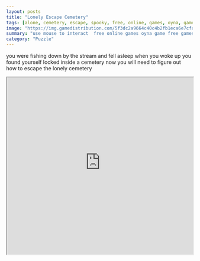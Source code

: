```yaml
---
layout: posts
title: "Lonely Escape Cemetery"
tags: [alone, cemetery, escape, spooky, free, online, games, oyna, game, free, games, play, play, games]
image: "https://img.gamedistribution.com/5f3dc2a9664c40c4b2fb1eca6e7cfadb.jpg"
summary: "use mouse to interact  free online games oyna game free games play play games"
category: "Puzzle"
---
```


you were fishing down by the stream and fell asleep when you woke up you found yourself locked inside a cemetery now you will need to figure out how to escape the lonely cemetery

<iframe width="100%" height="480px;" src="https://flash.gamedistribution.com?game=5f3dc2a9664c40c4b2fb1eca6e7cfadb"></iframe>